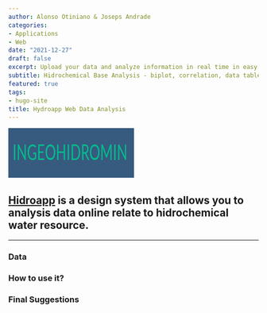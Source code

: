 ```yaml
---
author: Alonso Otiniano & Joseps Andrade
categories:
- Applications
- Web
date: "2021-12-27"
draft: false
excerpt: Upload your data and analyze information in real time in easy way to do it. This is a prototipe, [download demo data](https://drive.google.com/drive/folders/1pEH-ygnWDGrvtQSUt2bKQN3ndG8A9cAt?usp=sharing)
subtitle: Hidrochemical Base Analysis - biplot, correlation, data table and piper interactive functions.
featured: true
tags:
- hugo-site
title: Hydroapp Web Data Analysis
---
```


![Tachyons Logo Script](tachyons-logo-script.png)

## [Hidroapp]( https://alonso-otiniano.shinyapps.io/Hidrogeo_V4/) is a design system that allows you to analysis data online relate to hidrochemical water resource.

---

### Data



### How to use it?


### Final Suggestions



